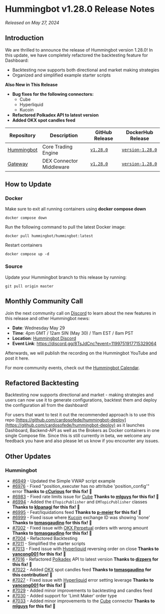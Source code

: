 # Hummingbot v1.28.0 Release Notes

*Released on May 27, 2024*

## Introduction

We are thrilled to announce the release of Hummingbot version 1.28.0! In this update, we have completely refactored the backtesting feature for Dashboard:

* Backtesting now supports both directional and market making strategies
* Organized and simplified example starter scripts

**Also New in This Release**

* **Bug fixes for the following connectors:**
    - Cube
    - Hyperliquid
    - Kucoin
* **Refactored Polkadex API to latest version**
* **Added OKX spot candles feed**

| Repository | Description | GitHub Release | DockerHub Release |
|------------|-------------|----------------|-------------------|
| [Hummingbot](https://github.com/hummingbot/hummingbot) | Core Trading Engine | [`v1.28.0`](https://github.com/hummingbot/hummingbot/releases/tag/v1.28.0) | [`version-1.28.0`](https://hub.docker.com/r/hummingbot/hummingbot/tags?name=version-1.28.0) |
| [Gateway](https://github.com/hummingbot/gateway) | DEX Connector Middleware | [`v1.28.0`](https://github.com/hummingbot/gateway/releases/tag/v1.28.0) | [`version-1.28.0`](https://hub.docker.com/r/hummingbot/gateway/tags?name=version-1.28.0) |

## How to Update

### Docker

Make sure to exit all running containers using **docker compose down**

```
docker compose down
```

Run the following command to pull the latest Docker image:

```
docker pull hummingbot/hummingbot:latest
```

Restart containers

```
docker compose up -d
```

### Source

Update your Hummingbot branch to this release by running:

```
git pull origin master
```

## Monthly Community Call

Join the next community call on [Discord](https://discord.gg/hummingbot) to learn about the new features in this release and other Hummingbot news:

* **Date**: Wednesday May 29
* **Time**: 4pm GMT / 12am SIN (May 30) / 11am EST / 8am PST 
* **Location**: [Hummingbot Discord](https://discord.gg/hummingbot)
* **Event Link**: <https://discord.gg/8TsJdCnc?event=1199751917715329064>

Afterwards, we will publish the recording on the Hummingbot YouTube and post it here.

For more community events, check out the [Hummingbot Calendar](https://www.notion.so/hummingbot-foundation/5c767683f80b45c4934aa8cf755a2ff5?v=4dd057ac162f49c9813e11cec0688204&pvs=4).


## Refactored Backtesting 

Backtesting now supports directional and market - making strategies and users can now use it to generate configurations, backtest them and deploy the configuration all from the dashboard!

For users that want to test it out the recommended approach is to use this repo [https://github.com/cardosofede/hummingbot-deploy](https://github.com/cardosofede/hummingbot-deploy) as it launches Dashboard, Backend-API as well as the Brokers as Docker containers in one single Compose file. Since this is still currently in beta, we welcome any feedback you have and also please let us know if you encounter any issues. 

## Other Updates

### Hummingbot

- [#6949](https://github.com/hummingbot/hummingbot/pull/6949) - Updated the Simple VWAP script example
- [#6976](https://github.com/hummingbot/hummingbot/pull/6976) - Fixed "position_executer has no attritube 'position_config'" error **Thanks to [cCurious](https://github.com/cCurious) for this fix! 🙏**
- [#6983](https://github.com/hummingbot/hummingbot/pull/6983) - Fixed rate limits issue for [Cube](../exchanges/cube/index.md) **Thanks to [mlguys](https://github.com/mlguys) for this fix! 🙏**
- [#6994](https://github.com/hummingbot/hummingbot/pull/6994) - Added the `ETopicPublisher` and `EMTopicPublisher` classes **Thanks to [klpanagi](https://github.com/klpanagi) for this fix! 🙏**
- [#6995](https://github.com/hummingbot/hummingbot/pull/6995) - Feat/liquidations feed **Thanks to [p-meier](https://github.com/p-meier) for this fix! 🙏** 
- [#6999](https://github.com/hummingbot/hummingbot/pull/6999) - Fixed issue where [Kucoin](../exchanges/kucoin/index.md) exchange ID was showing 'none'  **Thanks to [tomasgaudino](https://github.com/tomasgaudino) for this fix! 🙏**
- [#7002](https://github.com/hummingbot/hummingbot/pull/7002) - Fixed issue with [OKX Perpetual](../exchanges/okx/okx.md) orders with wrong amount **Thanks to [tomasgaudino](https://github.com/tomasgaudino) for this fix! 🙏**
- [#7004](https://github.com/hummingbot/hummingbot/pull/7004) - Refactored Backtesting
- [#7011](https://github.com/hummingbot/hummingbot/pull/7011) - Simplified the starter scripts
- [#7013](https://github.com/hummingbot/hummingbot/pull/7013) - Fixed issue with [Hyperliquid](../exchanges/hyperliquid.md) reversing order on close **Thanks to [yancong001](https://github.com/yancong001) for this fix! 🙏**
- [#7016](https://github.com/hummingbot/hummingbot/pull/7016) - Refactored [Polkadex](../exchanges/polkadex.md) API to latest version **Thanks to [dizpers](https://github.com/dizpers) for this fix! 🙏**
- [#7022](https://github.com/hummingbot/hummingbot/pull/7022) - Added [OKX](../exchanges/okx/okx.md) spot candles feed **Thanks to [tomasgaudino](https://github.com/tomasgaudino) for this contribution! 🙏**
- [#7027](https://github.com/hummingbot/hummingbot/pull/7027) - Fixed issue with [Hyperliquid](../exchanges/hyperliquid.md) error setting leverage **Thanks to [yancong001](https://github.com/yancong001) for this fix! 🙏**
- [#7029](https://github.com/hummingbot/hummingbot/pull/7029) - Added minor improvements to backtesting and candles feed
- [#7030](https://github.com/hummingbot/hummingbot/pull/7030) - Added support for 'Limit Maker' order type
- [#7033](https://github.com/hummingbot/hummingbot/pull/7033) - Added minor improvements to the [Cube](../exchanges/cube/index.md) connector **Thanks to [mlguys](https://github.com/mlguys) for this fix! 🙏**

